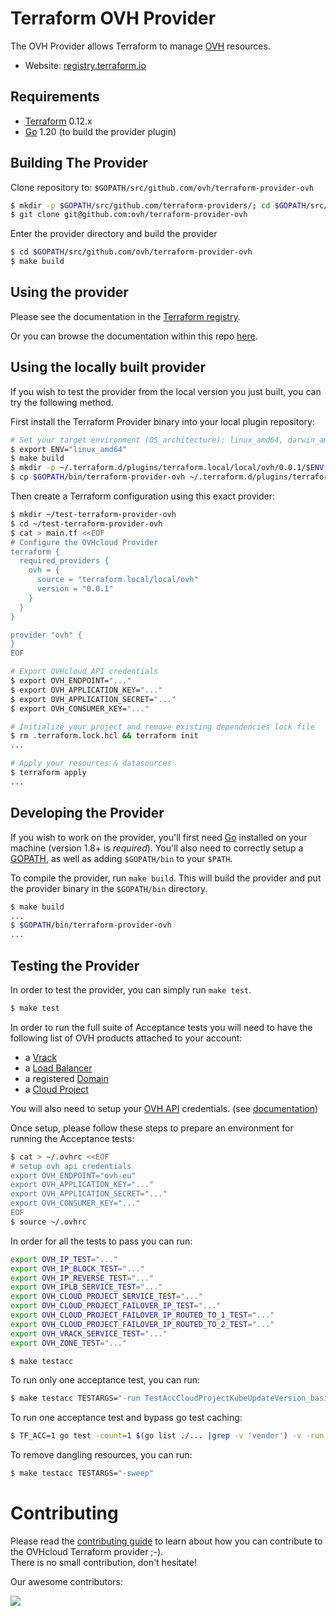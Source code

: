 Terraform OVH Provider
==================

The OVH Provider allows Terraform to manage [OVH](https://www.ovhcloud.com/) resources.

- Website: [registry.terraform.io](https://registry.terraform.io/providers/ovh/ovh/latest/docs)

Requirements
------------

- [Terraform](https://www.terraform.io/downloads.html) 0.12.x
- [Go](https://golang.org/doc/install) 1.20 (to build the provider plugin)

Building The Provider
---------------------

Clone repository to: `$GOPATH/src/github.com/ovh/terraform-provider-ovh`

```sh
$ mkdir -p $GOPATH/src/github.com/terraform-providers/; cd $GOPATH/src/github.com/terraform-providers/
$ git clone git@github.com:ovh/terraform-provider-ovh
```

Enter the provider directory and build the provider

```sh
$ cd $GOPATH/src/github.com/ovh/terraform-provider-ovh
$ make build
```

Using the provider
----------------------

Please see the documentation in the [Terraform registry](https://www.terraform.io/docs/providers/ovh/index.html).

Or you can browse the documentation within this repo [here](https://github.com/ovh/terraform-provider-ovh/tree/master/website/docs).

Using the locally built provider
----------------------

If you wish to test the provider from the local version you just built, you can try the following method.

First install the Terraform Provider binary into your local plugin repository:

```sh
# Set your target environment (OS_architecture): linux_amd64, darwin_amd64...
$ export ENV="linux_amd64"
$ make build
$ mkdir -p ~/.terraform.d/plugins/terraform.local/local/ovh/0.0.1/$ENV
$ cp $GOPATH/bin/terraform-provider-ovh ~/.terraform.d/plugins/terraform.local/local/ovh/0.0.1/$ENV/terraform-provider-ovh_v0.0.1
```

Then create a Terraform configuration using this exact provider:

```sh
$ mkdir ~/test-terraform-provider-ovh
$ cd ~/test-terraform-provider-ovh
$ cat > main.tf <<EOF
# Configure the OVHcloud Provider
terraform {
  required_providers {
    ovh = {
      source = "terraform.local/local/ovh"
      version = "0.0.1"
    }
  }
}

provider "ovh" {
}
EOF

# Export OVHcloud API credentials
$ export OVH_ENDPOINT="..."
$ export OVH_APPLICATION_KEY="..."
$ export OVH_APPLICATION_SECRET="..."
$ export OVH_CONSUMER_KEY="..."

# Initialize your project and remove existing dependencies lock file
$ rm .terraform.lock.hcl && terraform init
...

# Apply your resources & datasources
$ terraform apply
...
```


Developing the Provider
---------------------------

If you wish to work on the provider, you'll first need [Go](http://www.golang.org) installed on your machine (version 1.8+ is *required*). You'll also need to correctly setup a [GOPATH](http://golang.org/doc/code.html#GOPATH), as well as adding `$GOPATH/bin` to your `$PATH`.

To compile the provider, run `make build`. This will build the provider and put the provider binary in the `$GOPATH/bin` directory.

```sh
$ make build
...
$ $GOPATH/bin/terraform-provider-ovh
...
```

Testing the Provider
--------------------

In order to test the provider, you can simply run `make test`.

```sh
$ make test
```

In order to run the full suite of Acceptance tests you will need to have the following list of OVH products attached to your account:

- a [Vrack](https://www.ovh.ie/solutions/vrack/)
- a [Load Balancer](https://www.ovh.ie/solutions/load-balancer/)
- a registered [Domain](https://www.ovh.ie/domains/)
- a [Cloud Project](https://www.ovh.ie/public-cloud/instances/)

You will also need to setup your [OVH API](https://api.ovh.com) credentials. (see [documentation](https://www.terraform.io/docs/providers/ovh/index.html#configuration-reference))

Once setup, please follow these steps to prepare an environment for running the Acceptance tests:

```sh
$ cat > ~/.ovhrc <<EOF
# setup ovh api credentials
export OVH_ENDPOINT="ovh-eu"
export OVH_APPLICATION_KEY="..."
export OVH_APPLICATION_SECRET="..."
export OVH_CONSUMER_KEY="..."
EOF
$ source ~/.ovhrc
```

In order for all the tests to pass you can run:

```sh
export OVH_IP_TEST="..."
export OVH_IP_BLOCK_TEST="..."
export OVH_IP_REVERSE_TEST="..."
export OVH_IPLB_SERVICE_TEST="..."
export OVH_CLOUD_PROJECT_SERVICE_TEST="..."
export OVH_CLOUD_PROJECT_FAILOVER_IP_TEST="..."
export OVH_CLOUD_PROJECT_FAILOVER_IP_ROUTED_TO_1_TEST="..."
export OVH_CLOUD_PROJECT_FAILOVER_IP_ROUTED_TO_2_TEST="..."
export OVH_VRACK_SERVICE_TEST="..."
export OVH_ZONE_TEST="..."

$ make testacc
```

To run only one acceptance test, you can run:

```sh
$ make testacc TESTARGS="-run TestAccCloudProjectKubeUpdateVersion_basic"
```

To run one acceptance test and bypass go test caching:

```sh
$ TF_ACC=1 go test -count=1 $(go list ./... |grep -v 'vendor') -v -run  TestAccCloudProjectKubeUpdateVersion_basic -timeout 600m -p 10
```

To remove dangling resources, you can run:

```sh
$ make testacc TESTARGS="-sweep"
```

# Contributing

Please read the [contributing guide](./CONTRIBUTING.md) to learn about how you can contribute to the OVHcloud Terraform provider ;-).<br/>
There is no small contribution, don't hesitate!

Our awesome contributors:

<a href="https://github.com/ovh/terraform-provider-ovh/graphs/contributors">
  <img src="https://contrib.rocks/image?repo=ovh/terraform-provider-ovh" />
</a>
